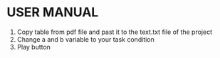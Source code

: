 # USER MANUAL
1) Copy table from pdf file and past it to the text.txt file of the project
2) Change a and b variable to your task condition
3) Play button
